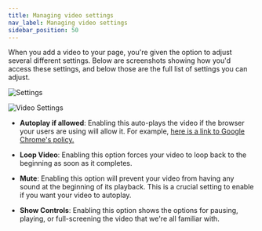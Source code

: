 ```yaml
---
title: Managing video settings
nav_label: Managing video settings
sidebar_position: 50
---
```


When you add a video to your page, you're given the option to adjust several different settings. Below are screenshots
showing how you'd access these settings, and below those are the full list of settings you can adjust.

![Settings](/assets/studio/screely-1642613947352.png)

![Video Settings](/assets/studio/screely-1642613956998.png)

- **Autoplay if allowed**: Enabling this auto-plays the video if the browser your users are using will allow it. For
  example, [here is a link to Google Chrome's policy.](https://developer.chrome.com/blog/autoplay/)

- **Loop Video**: Enabling this option forces your video to loop back to the beginning as soon as it completes.
- **Mute**: Enabling this option will prevent your video from having any sound at the beginning of its playback. This is
  a
  crucial
  setting to enable if you want your video to autoplay.
- **Show Controls**: Enabling this option shows the options for pausing, playing, or full-screening the video that we're
  all
  familiar with.


